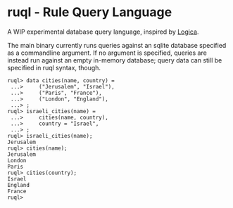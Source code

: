 # ruql - Rule Query Language

A WIP experimental database query language, inspired by
[Logica](https://logica.dev/).

The main binary currently runs queries against an sqlite database specified as a
commandline argument. If no argument is specified, queries are instead run
against an empty in-memory database; query data can still be specified in ruql
syntax, though.

```
ruql> data cities(name, country) =
 ...>     ("Jerusalem", "Israel"),
 ...>     ("Paris", "France"),
 ...>     ("London", "England"),
 ...> ;
ruql> israeli_cities(name) =
 ...>     cities(name, country),
 ...>     country = "Israel",
 ...> ;
ruql> israeli_cities(name);
Jerusalem
ruql> cities(name);
Jerusalem
London
Paris
ruql> cities(country);
Israel
England
France
ruql>
```
